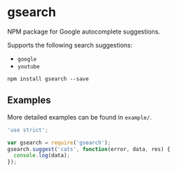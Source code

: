 # gsearch

NPM package for Google autocomplete suggestions.

Supports the following search suggestions:

- `google`
- `youtube`

```
npm install gsearch --save
```

## Examples
More detailed examples can be found in `example/`.

```javascript
'use strict';

var gsearch = require('gsearch');
gsearch.suggest('cats', function(error, data, res) {
  console.log(data);
});
```
